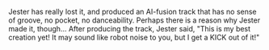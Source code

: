 Jester has really lost it, and produced an AI-fusion track that has no sense of groove, no pocket, no danceability. Perhaps there is a reason why Jester made it, though... After producing the track, Jester said, "This is my best creation yet! It may sound like robot noise to you, but I get a KICK out of it!"
